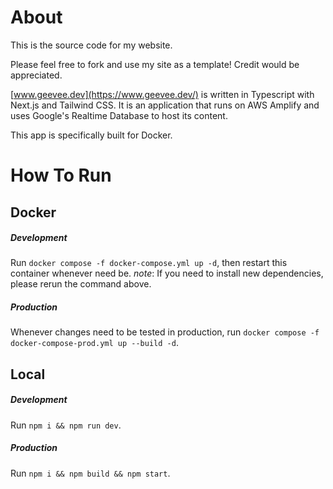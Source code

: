 # About

This is the source code for my website.

Please feel free to fork and use my site as a template! Credit would be appreciated.

[www.geevee.dev](https://www.geevee.dev/) is written in Typescript with Next.js and Tailwind CSS. It is an application that runs on AWS Amplify and uses Google's Realtime Database to host its content.

This app is specifically built for Docker.

# How To Run

## Docker

##### Development
Run `docker compose -f docker-compose.yml up -d`, then restart this container whenever need be. 
*note*: If you need to install new dependencies, please rerun the command above.

##### Production
Whenever changes need to be tested in production, run `docker compose -f docker-compose-prod.yml up --build -d`.

## Local

##### Development
Run `npm i && npm run dev`.

##### Production
Run `npm i && npm build && npm start`.

